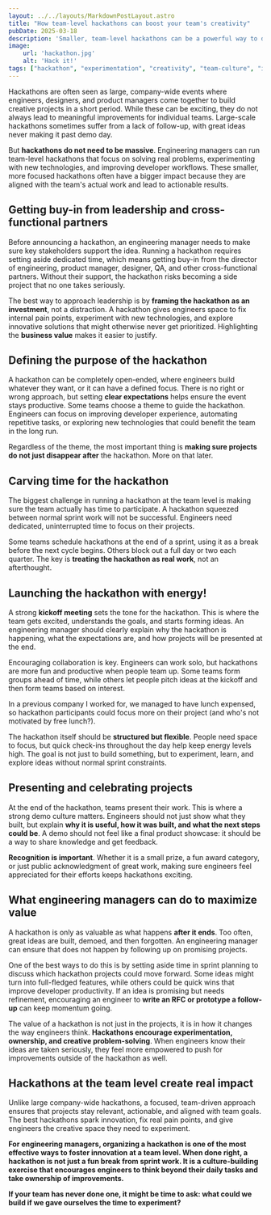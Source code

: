 ```yaml
---
layout: ../../layouts/MarkdownPostLayout.astro
title: "How team-level hackathons can boost your team's creativity"
pubDate: 2025-03-18
description: 'Smaller, team-level hackathons can be a powerful way to drive innovation, solve real problems, and strengthen collaboration within your engineering teams.'
image:
    url: 'hackathon.jpg'
    alt: 'Hack it!'
tags: ["hackathon", "experimentation", "creativity", "team-culture", "innovation", "collaboration", "developer-experience", "ownership", "process-improvement", "autonomy", "engagement", "technical-debt"]
---
```

Hackathons are often seen as large, company-wide events where engineers, designers, and product managers come together to build creative projects in a short period. While these can be exciting, they do not always lead to meaningful improvements for individual teams. Large-scale hackathons sometimes suffer from a lack of follow-up, with great ideas never making it past demo day.

But **hackathons do not need to be massive**. Engineering managers can run team-level hackathons that focus on solving real problems, experimenting with new technologies, and improving developer workflows. These smaller, more focused hackathons often have a bigger impact because they are aligned with the team's actual work and lead to actionable results.

## Getting buy-in from leadership and cross-functional partners

Before announcing a hackathon, an engineering manager needs to make sure key stakeholders support the idea. Running a hackathon requires setting aside dedicated time, which means getting buy-in from the director of engineering, product manager, designer, QA, and other cross-functional partners. Without their support, the hackathon risks becoming a side project that no one takes seriously.

The best way to approach leadership is by **framing the hackathon as an investment**, not a distraction. A hackathon gives engineers space to fix internal pain points, experiment with new technologies, and explore innovative solutions that might otherwise never get prioritized. Highlighting the **business value** makes it easier to justify.

## Defining the purpose of the hackathon

A hackathon can be completely open-ended, where engineers build whatever they want, or it can have a defined focus. There is no right or wrong approach, but setting **clear expectations** helps ensure the event stays productive. Some teams choose a theme to guide the hackathon. Engineers can focus on improving developer experience, automating repetitive tasks, or exploring new technologies that could benefit the team in the long run.

Regardless of the theme, the most important thing is **making sure projects do not just disappear after** the hackathon. More on that later.

## Carving time for the hackathon

The biggest challenge in running a hackathon at the team level is making sure the team actually has time to participate. A hackathon squeezed between normal sprint work will not be successful. Engineers need dedicated, uninterrupted time to focus on their projects.

Some teams schedule hackathons at the end of a sprint, using it as a break before the next cycle begins. Others block out a full day or two each quarter. The key is **treating the hackathon as real work**, not an afterthought.

## Launching the hackathon with energy!

A strong **kickoff meeting** sets the tone for the hackathon. This is where the team gets excited, understands the goals, and starts forming ideas. An engineering manager should clearly explain why the hackathon is happening, what the expectations are, and how projects will be presented at the end.

Encouraging collaboration is key. Engineers can work solo, but hackathons are more fun and productive when people team up. Some teams form groups ahead of time, while others let people pitch ideas at the kickoff and then form teams based on interest.

In a previous company I worked for, we managed to have lunch expensed, so hackathon participants could focus more on their project (and who's not motivated by free lunch?).

The hackathon itself should be **structured but flexible**. People need space to focus, but quick check-ins throughout the day help keep energy levels high. The goal is not just to build something, but to experiment, learn, and explore ideas without normal sprint constraints.

## Presenting and celebrating projects

At the end of the hackathon, teams present their work. This is where a strong demo culture matters. Engineers should not just show what they built, but explain **why it is useful, how it was built, and what the next steps could be**. A demo should not feel like a final product showcase: it should be a way to share knowledge and get feedback.

**Recognition is important**. Whether it is a small prize, a fun award category, or just public acknowledgment of great work, making sure engineers feel appreciated for their efforts keeps hackathons exciting.

## What engineering managers can do to maximize value

A hackathon is only as valuable as what happens **after it ends**. Too often, great ideas are built, demoed, and then forgotten. An engineering manager can ensure that does not happen by following up on promising projects.

One of the best ways to do this is by setting aside time in sprint planning to discuss which hackathon projects could move forward. Some ideas might turn into full-fledged features, while others could be quick wins that improve developer productivity. If an idea is promising but needs refinement, encouraging an engineer to **write an RFC or prototype a follow-up** can keep momentum going.

The value of a hackathon is not just in the projects, it is in how it changes the way engineers think. **Hackathons encourage experimentation, ownership, and creative problem-solving**. When engineers know their ideas are taken seriously, they feel more empowered to push for improvements outside of the hackathon as well.

## Hackathons at the team level create real impact

Unlike large company-wide hackathons, a focused, team-driven approach ensures that projects stay relevant, actionable, and aligned with team goals. The best hackathons spark innovation, fix real pain points, and give engineers the creative space they need to experiment.


**For engineering managers, organizing a hackathon is one of the most effective ways to foster innovation at a team level. When done right, a hackathon is not just a fun break from sprint work. It is a culture-building exercise that encourages engineers to think beyond their daily tasks and take ownership of improvements.**

**If your team has never done one, it might be time to ask: what could we build if we gave ourselves the time to experiment?**

